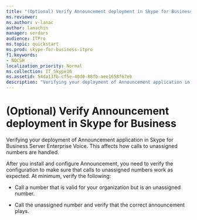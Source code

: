 ```yaml
---
title: "(Optional) Verify Announcement deployment in Skype for Business"
ms.reviewer: 
ms.author: v-lanac
author: lanachin
manager: serdars
audience: ITPro
ms.topic: quickstart
ms.prod: skype-for-business-itpro
f1.keywords:
- NOCSH
localization_priority: Normal
ms.collection: IT_Skype16
ms.assetid: 54da13fb-cf5e-40d0-88fb-aee1658f67eb
description: "Verifying your deployment of Announcement application in Skype for Business Server Enterprise Voice. This affects how calls to unassigned numbers are handled."
---
```


# (Optional) Verify Announcement deployment in Skype for Business
 
Verifying your deployment of Announcement application in Skype for Business Server Enterprise Voice. This affects how calls to unassigned numbers are handled.
  
After you install and configure Announcement, you need to verify the configuration to make sure that calls to unassigned numbers work as expected. At minimum, verify the following:
  
- Call a number that is valid for your organization but is an unassigned number.
    
- Call the unassigned number and verify that the correct announcement plays.
    

